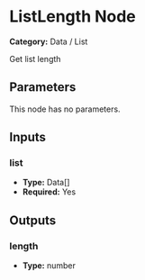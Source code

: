 
# ListLength Node

**Category:** Data / List

Get list length

## Parameters

This node has no parameters.

## Inputs


### list
- **Type:** Data[]
- **Required:** Yes



## Outputs


### length
- **Type:** number




